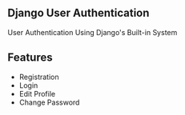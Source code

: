 ## Django User Authentication

User Authentication Using Django's Built-in System

## Features

- Registration
- Login
- Edit Profile
- Change Password

